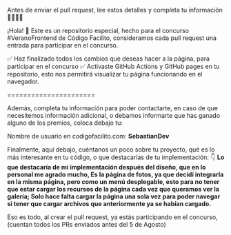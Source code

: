 Antes de enviar el pull request, lee estos detalles y completa tu información 🚨🚨🚨🚨

¡Hola! 👋 Este es un repositorio especial, hecho para el concurso #VeranoFrontend de Código Facilito, consideramos cada pull request una entrada para participar en el concurso.

✅ Haz finalizado todos los cambios que deseas hacer a la página, para participar en el concurso
✅ Activaste GitHub Actions y GitHub pages en tu repositorio, esto nos permitirá visualizar tu página funcionando en el navegador.

======================

Además, completa tu información para poder contactarte, en caso de que necesitemos información adicional, o debamos informarte que has ganado alguno de los premios, coloca debajo tu:

Nombre de usuario en codigofacilito.com: **SebastianDev**

Finalmente, aquí debajo, cuéntanos un poco sobre tu proyecto, qué es lo más interesante en tu código, o que destacarías de tu implementación: 👇
**Lo que destacaría de mi implementación después del diseño, que en lo personal me agrado mucho, Es la página de fotos, ya que decidí integrarla en la misma página, pero como un menú desplegable, esto para no tener que estar cargar los recursos de la página cada vez que queramos ver la galería; Solo hace falta cargar la página una sola vez para poder navegar si tener que cargar archivos que anteriormente ya se habían cargado.**

Eso es todo, al crear el pull request, ya estás participando en el concurso, (cuentan todos los PRs enviados antes del 5 de Agosto)
